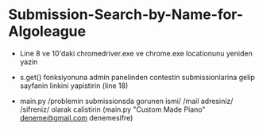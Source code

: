 # Submission-Search-by-Name-for-Algoleague

* Line 8 ve 10'daki chromedriver.exe ve chrome.exe locationunu yeniden yazin
* s.get() fonksiyonuna admin panelinden contestin submissionlarina gelip sayfanin linkini yapistirin (line 18)

* main.py /problemin submissionsda gorunen ismi/ /mail adresiniz/ /sifreniz/ olarak calistirin (main.py "Custom Made Piano" deneme@gmail.com denemesifre)

